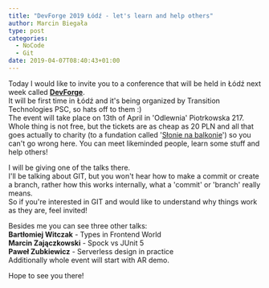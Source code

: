 ```yaml
---
title: "DevForge 2019 Łódź - let's learn and help others"
author: Marcin Biegała
type: post
categories:
  - NoCode
  - Git
date: 2019-04-07T08:40:43+01:00
---
```

Today I would like to invite you to a conference that will be held in Łódź next week called **[DevForge](https://www.devforge.it)**.  
It will be first time in Łódź and it's being organized by Transition Technologies PSC, so hats off to them :)  
The event will take place on 13th of April in 'Odlewnia' Piotrkowska 217.  
Whole thing is not free, but the tickets are as cheap as 20 PLN and all that goes actually to charity (to a fundation called '[Słonie na balkonie](http://www.slonienabalkonie.pl)') so you can't go wrong here. You can meet likeminded people, learn some stuff and help others!

I will be giving one of the talks there.  
I'll be talking about GIT, but you won't hear how to make a commit or create a branch, rather how this works internally, what a 'commit' or 'branch' really means.  
So if you're interested in GIT and would like to understand why things work as they are, feel invited!

Besides me you can see three other talks:  
**Bartłomiej Witczak** - Types in Frontend World    
**Marcin Zajączkowski** - Spock vs JUnit 5  
**Paweł Zubkiewicz** - Serverless design in practice  
Additionally whole event will start with AR demo.  

Hope to see you there!